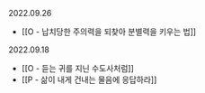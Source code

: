 2022.09.26
- [[O - 납치당한 주의력을 되찾아 분별력을 키우는 법]]

2022.09.18
- [[O - 듣는 귀를 지닌 수도사처럼]]
- [[P - 삶이 내게 건내는 물음에 응답하라]]

















